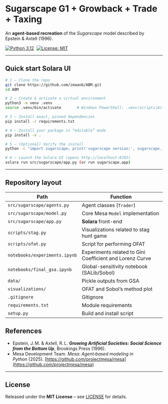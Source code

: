 # Sugarscape G1 + Growback + Trade + Taxing

An **agent‑based recreation** of the *Sugarscape* model described by Epstein & Axtell (1996). 

[![Python 3.12](https://img.shields.io/badge/python-3.12%2B-blue.svg)](https://www.python.org/)  [![License: MIT](https://img.shields.io/badge/License-MIT-green.svg)](LICENSE)

---
## Quick start Solara UI

```bash
# 1 – Clone the repo
git clone https://github.com/imaanb/ABM.git
cd ABM

# 2 – Create & activate a virtual environment
python3 -m venv .venv
source .venv/bin/activate       # Windows PowerShell: .venv\Scripts\Activate

# 3 – Install exact, pinned dependencies
pip install -r requirements.txt

# 4 – Install your package in “editable” mode
pip install -e .

# 5 – (Optional) Verify the install
python -c "import sugarscape; print('sugarscape version:', sugarscape.__version__)"

# 6 – Launch the Solara UI (opens http://localhost:8765)
solara run src/sugarscape/app.py (or run sugarscape.app)
```
---
## Repository layout

| Path                          | Function                                  |
| ----------------------------- | ----------------------------------------- |
| `src/sugarscape/agents.py`    | Agent classes (`Trader`)                  |
| `src/sugarscape/model.py`     | Core Mesa `Model` implementation          |
| `src/sugarscape/app.py`       | **Solara** front-end                      |
| `scripts/stag.py`             | Visualizations related to stag hunt game  |
| `scripts/ofat.py`             | Script for performing OFAT                |
| `notebooks/experiments.ipynb` | Experiments related to Gini Coefficient and Lorenz Curve |
| `notebooks/final_gsa.ipynb`   | Global-sensitivity notebook (SALib/Sobol) |
| `data/`                       | Pickle outputs from GSA                   |
| `visualizations/`             | OFAT and Sobol’s method plot              |
| `.gitignore`                  | Gitignore                                 |
| `requirements.txt`            | Module requirements                       |
| `setup.py`                    | Build and install script                   |




##  References

* Epstein, J. M. & Axtell, R. L. ***Growing Artificial Societies: Social Science from the Bottom Up***, Brookings Press (1996).
* Mesa Development Team. *Mesa: Agent‑based modeling in Python* (2025). [https://github.com/projectmesa/mesa](https://github.com/projectmesa/mesa)

---
##  License

Released under the **MIT License** – see [LICENSE](LICENSE) for details.
